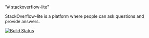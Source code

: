 "# stackoverflow-lite" 


StackOverflow-lite is a platform where people can ask questions and provide answers. 


[![Build Status](https://travis-ci.org/joelethan/stackoverflow-lite.svg?branch=master)](https://travis-ci.org/joelethan/stackoverflow-lite)


